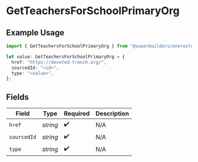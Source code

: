 # GetTeachersForSchoolPrimaryOrg

## Example Usage

```typescript
import { GetTeachersForSchoolPrimaryOrg } from "@superbuilders/oneroster/models/operations";

let value: GetTeachersForSchoolPrimaryOrg = {
  href: "https://devoted-trench.org/",
  sourcedId: "<id>",
  type: "<value>",
};
```

## Fields

| Field              | Type               | Required           | Description        |
| ------------------ | ------------------ | ------------------ | ------------------ |
| `href`             | *string*           | :heavy_check_mark: | N/A                |
| `sourcedId`        | *string*           | :heavy_check_mark: | N/A                |
| `type`             | *string*           | :heavy_check_mark: | N/A                |
